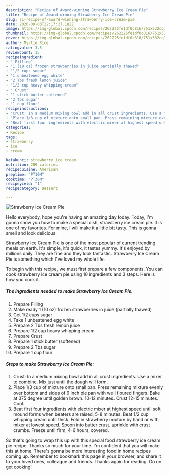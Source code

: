 ```yaml
---
description: "Recipe of Award-winning Strawberry Ice Cream Pie"
title: "Recipe of Award-winning Strawberry Ice Cream Pie"
slug: 71-recipe-of-award-winning-strawberry-ice-cream-pie
date: 2020-09-03T22:17:27.182Z
image: https://img-global.cpcdn.com/recipes/262225fe1df0c816/751x532cq70/strawberry-ice-cream-pie-recipe-main-photo.jpg
thumbnail: https://img-global.cpcdn.com/recipes/262225fe1df0c816/751x532cq70/strawberry-ice-cream-pie-recipe-main-photo.jpg
cover: https://img-global.cpcdn.com/recipes/262225fe1df0c816/751x532cq70/strawberry-ice-cream-pie-recipe-main-photo.jpg
author: Myrtie Rice
ratingvalue: 3.5
reviewcount: 15
recipeingredient:
- " Filling"
- "1 (10 oz) frozen strawberries in juice partially thawed"
- "1/2 cups sugar"
- "1 unbeatened egg white"
- "2 Tbs fresh lemon juice"
- "1/2 cup heavy whipping cream"
- " Crust"
- "1 stick butter softened"
- "2 Tbs sugar"
- "1 cup flour"
recipeinstructions:
- "Crust: In a medium mixing bowl add in all crust ingredients. Use a mixer to combine. Mix just until the dough will form."
- "Place 1/3 cup of mixture onto small pan. Press remaining mixture evenly over bottom and sides of 9 inch pie pan with well floured fingers. Bake at 375 degree until golden brown. 10-12 minutes. Crust 12-15 minutes. Cool."
- "Beat first four ingredients with electric mixer at highest speed until soft mound forms when beaters are raised, 5-8 minutes. Beat 1/2 cup whipping cream until thick. Fold in strawberry mixture by hand or with mixer at lowest speed. Spoon into butter crust. sprinkle with crust crumbs. Freeze until firm, 4-6 hours, covered."
categories:
- Recipe
tags:
- strawberry
- ice
- cream

katakunci: strawberry ice cream 
nutrition: 289 calories
recipecuisine: American
preptime: "PT10M"
cooktime: "PT36M"
recipeyield: "1"
recipecategory: Dessert

---
```



![Strawberry Ice Cream Pie](https://img-global.cpcdn.com/recipes/262225fe1df0c816/751x532cq70/strawberry-ice-cream-pie-recipe-main-photo.jpg)

Hello everybody, hope you're having an amazing day today. Today, I'm gonna show you how to make a special dish, strawberry ice cream pie. It is one of my favorites. For mine, I will make it a little bit tasty. This is gonna smell and look delicious.



Strawberry Ice Cream Pie is one of the most popular of current trending meals on earth. It's simple, it's quick, it tastes yummy. It's enjoyed by millions daily. They are fine and they look fantastic. Strawberry Ice Cream Pie is something which I've loved my whole life.


To begin with this recipe, we must first prepare a few components. You can cook strawberry ice cream pie using 10 ingredients and 3 steps. Here is how you cook it.

<!--inarticleads1-->

##### The ingredients needed to make Strawberry Ice Cream Pie:

1. Prepare  Filling
1. Make ready 1 (10 oz) frozen strawberries in juice (partially thawed)
1. Get 1/2 cups sugar
1. Take 1 unbeatened egg white
1. Prepare 2 Tbs fresh lemon juice
1. Prepare 1/2 cup heavy whipping cream
1. Prepare  Crust
1. Prepare 1 stick butter (softened)
1. Prepare 2 Tbs sugar
1. Prepare 1 cup flour




<!--inarticleads2-->

##### Steps to make Strawberry Ice Cream Pie:

1. Crust: In a medium mixing bowl add in all crust ingredients. Use a mixer to combine. Mix just until the dough will form.
1. Place 1/3 cup of mixture onto small pan. Press remaining mixture evenly over bottom and sides of 9 inch pie pan with well floured fingers. Bake at 375 degree until golden brown. 10-12 minutes. Crust 12-15 minutes. Cool.
1. Beat first four ingredients with electric mixer at highest speed until soft mound forms when beaters are raised, 5-8 minutes. Beat 1/2 cup whipping cream until thick. Fold in strawberry mixture by hand or with mixer at lowest speed. Spoon into butter crust. sprinkle with crust crumbs. Freeze until firm, 4-6 hours, covered.




So that's going to wrap this up with this special food strawberry ice cream pie recipe. Thanks so much for your time. I'm confident that you will make this at home. There's gonna be more interesting food in home recipes coming up. Remember to bookmark this page in your browser, and share it to your loved ones, colleague and friends. Thanks again for reading. Go on get cooking!
